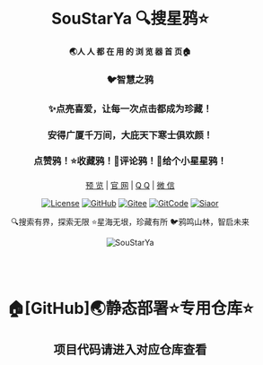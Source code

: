<br/>
<br/>
<h1 align="center">
    SouStarYa 🔍搜星鸦⭐
</h1>
<h4 align="center">🌏人 人 都 在 用 的 浏 览 器 首 页🏠</h4>
<h3 align="center">🐦智慧之鸦</h3>
<h3 align="center">✨点亮喜爱，让每一次点击都成为珍藏！</h3>
<h3 align="center">️安得广厦千万间，大庇天下寒士俱欢颜！</h3>
<h3 align="center">️点赞鸦！⭐收藏鸦！💬评论鸦！🌟给个小星星鸦！</h3>


<div align="center">

[预 览](https://siaor.neocities.org) | 
[官 网](http://www.siaor.com) | 
[Q Q](https://qm.qq.com/cgi-bin/qm/qr?k=FE1-Pxzl-Ajo06_1asI4sE03C9YcUy20) | 
[微 信](https://siaor.com/system/res/logo/wechat.jpg)

[![License](https://img.shields.io/badge/License-MIT-brightgreen?style=flat-square&logo=)](https://gitee.com/siaor/sou-star-ya)
[![GitHub](https://img.shields.io/github/stars/siaor/sou-star-ya.svg?style=social)](https://github.com/siaor/sou-star-ya)
[![Gitee](https://gitee.com/siaor/sou-star-ya/badge/star.svg?theme=gvp)](https://gitee.com/siaor/sou-star-ya)
[![GitCode](https://gitcode.com/siaor/sou-star-ya/star/badge.svg)](https://gitcode.com/siaor/sou-star-ya/overview)
[![Siaor](https://img.shields.io/badge/SIAOR-Join%20us-42b883?style=flat-square&logo=homeassistantcommunitystore&logoColor=ffffff)](https://www.siaor.com)

🔍搜索有界，探索无限
⭐星海无垠，珍藏有所
🐦鸦鸣山林，智启未来

![SouStarYa](https://siaor.neocities.org/favicon.ico)

 </div>

<br/>
<br/>
<h1 align="center">
    🏠[GitHub]🌏静态部署⭐专用仓库⭐
</h1>

<h2 align="center">
    项目代码请进入对应仓库查看
</h12>

